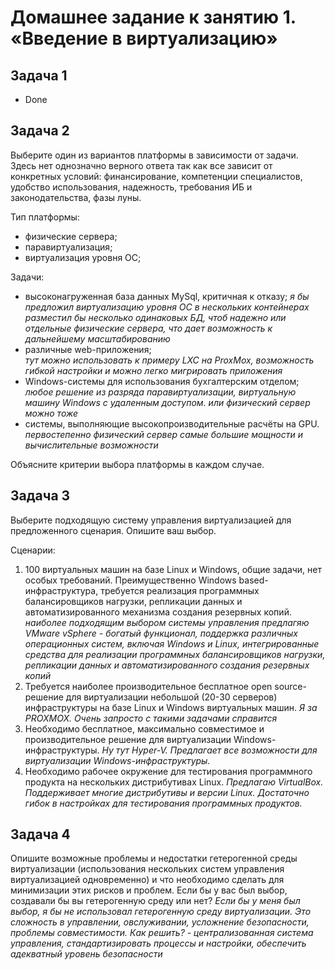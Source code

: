 
# Домашнее задание к занятию 1.  «Введение в виртуализацию»

   
## Задача 1

- Done 

## Задача 2

Выберите один из вариантов платформы в зависимости от задачи. Здесь нет однозначно верного ответа так как все зависит от конкретных условий: финансирование, компетенции специалистов, удобство использования, надежность, требования ИБ и законодательства, фазы луны.

Тип платформы:

- физические сервера;
- паравиртуализация;
- виртуализация уровня ОС;

Задачи:

- высоконагруженная база данных MySql, критичная к отказу; 
_я бы предложил виртуализацию уровня ОС в нескольких контейнерах разместил бы несколько одинаковых БД, чтоб надежно  или отдельные физические сервера, что дает возможность к дальнейшему масштабированию_
- различные web-приложения;  
*тут можно использовать к примеру LXC  на ProxMox, возможность гибкой настройки и можно легко мигрировать приложения*
- Windows-системы для использования бухгалтерским отделом; 
*любое решение из разряда паравиртуализации, виртуальную машину Windows c удаленным доступом. или физический сервер можно тоже*
- системы, выполняющие высокопроизводительные расчёты на GPU. 
*первостепенно физический сервер самые большие мощности и вычислительные возможности*

Объясните критерии выбора платформы в каждом случае.

## Задача 3

Выберите подходящую систему управления виртуализацией для предложенного сценария. Опишите ваш выбор.

Сценарии:

1. 100 виртуальных машин на базе Linux и Windows, общие задачи, нет особых требований. Преимущественно Windows based-инфраструктура, требуется реализация программных балансировщиков нагрузки, репликации данных и автоматизированного механизма создания резервных копий. 
*наиболее подходящим выбором системы управления предлагяю VMware vSphere - богатый функционал, поддержка различных операционных систем, включая Windows и Linux, интегрированные средства для реализации программных балансировщиков нагрузки, репликации данных и автоматизированного создания резервных копий*
2. Требуется наиболее производительное бесплатное open source-решение для виртуализации небольшой (20-30 серверов) инфраструктуры на базе Linux и Windows виртуальных машин. 
*Я за PROXMOX. Очень запросто с такими задачами справится*
3. Необходимо бесплатное, максимально совместимое и производительное решение для виртуализации Windows-инфраструктуры. 
*Ну тут Hyper-V. Предлагает все возможности для виртуализации  Windows-инфраструктуры.* 
4. Необходимо рабочее окружение для тестирования программного продукта на нескольких дистрибутивах Linux. 
*Предлагаю VirtualBox.  Поддерживает многие дистрибутивы и версии Linux. Достаточно гибок в настройках для тестирования программных продуктов.*

## Задача 4

Опишите возможные проблемы и недостатки гетерогенной среды виртуализации (использования нескольких систем управления виртуализацией одновременно) и что необходимо сделать для минимизации этих рисков и проблем. Если бы у вас был выбор, создавали бы вы гетерогенную среду или нет? 
*Если бы у меня был выбор, я бы не использовал гетерогенную среду виртуализации. Это сложность в управлении, овслуживании, усложнение безопасности, проблемы совместимости. Как решить? - централизованная система управления, стандартизировать процессы и настройки, обеспечить адекватный уровень безопасности*


